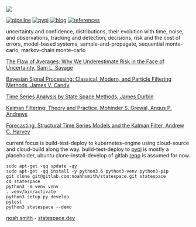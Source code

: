 <img src="https://gitlab.com/noahhsmith/statespace/raw/master/docs/images/pf2-small.png"/>

[![pipeline](https://gitlab.com/noahhsmith/starid/badges/master/pipeline.svg)](https://gitlab.com/noahhsmith/statespace/pipelines)
[![pypi](https://img.shields.io/badge/pypi-latest-brightgreen.svg)](https://pypi.org/project/statespace/)
[![blog](https://img.shields.io/badge/blog-latest-brightgreen.svg)](https://gitlab.com/noahhsmith/statespace/blob/master/docs/readme.md)
[![references](https://img.shields.io/badge/references-latest-brightgreen.svg)](https://gitlab.com/noahhsmith/statespace/blob/master/docs/references.md)

uncertainty and confidence, distributions, their evolution with time, noise, and observations, tracking and detection, decisions, risk and the cost of errors, model-based systems, sample-and-propagate, sequential monte-carlo, markov-chain monte-carlo

[The Flaw of Averages: Why We Underestimate Risk in the Face of Uncertainty, Sam L. Savage](http://a.co/cDDBO9p)

[Bayesian Signal Processing: Classical, Modern, and Particle Filtering Methods, James V. Candy](http://a.co/gp4upXd)

[Time Series Analysis by State Space Methods, James Durbin](https://www.amazon.com/Time-Analysis-State-Space-Methods/dp/019964117X)

[Kalman Filtering: Theory and Practice, Mohinder S. Grewal, Angus P. Andrews](http://a.co/6hAa35c)

[Forecasting, Structural Time Series Models and the Kalman Filter, Andrew C. Harvey](https://www.amazon.com/gp/product/B00HWWPIGA?pf_rd_p=1581d9f4-062f-453c-b69e-0f3e00ba2652&pf_rd_r=PHQ557DVZPMHWD1HKHTN)

current focus is build-test-deploy to kubernetes-engine using cloud-source and cloud-build along the way. build-test-deploy to [pypi](https://pypi.org/project/statespace) is mostly a placeholder, ubuntu clone-install-develop of gitlab [repo](https://gitlab.com/noahhsmith/statespace) is assumed for now.

    sudo apt-get -qq update -qy
    sudo apt-get -qq install -y python3.6 python3-venv python3-pip
    git clone git@gitlab.com:noahhsmith/statespace.git statespace
    cd statespace
    python3 -m venv venv
    . venv/bin/activate
    python3 setup.py develop
    pytest
    python3 statespace --demo

[noah smith](https://www.linkedin.com/in/noahhsmith) - [statespace.dev](https://statespace.dev)
    
    
    